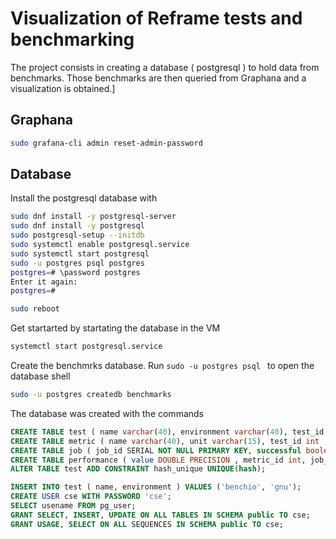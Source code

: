 
# Visualization of Reframe tests and benchmarking 

The project consists in creating a database ( postgresql ) to hold data from benchmarks. Those benchmarks are then queried from Graphana and a visualization is obtained.]

## Graphana

```bash
sudo grafana-cli admin reset-admin-password
```

## Database 

Install the postgresql database with 

```bash
sudo dnf install -y postgresql-server
sudo dnf install -y postgresql
sudo postgresql-setup --initdb
sudo systemctl enable postgresql.service
sudo systemctl start postgresql 
sudo -u postgres psql postgres
postgres=# \password postgres
Enter it again: 
postgres=# 

sudo reboot
```

Get startarted by startating the database in the VM

```bash
systemctl start postgresql.service
```

Create the benchmrks database. Run `sudo -u postgres psql ` to open the database shell

```bash
sudo -u postgres createdb benchmarks

```


The database was created with the commands 

```SQL
CREATE TABLE test ( name varchar(40), environment varchar(40), test_id SERIAL NOT NULL PRIMARY KEY , hash VARCHAR(20) );
CREATE TABLE metric ( name varchar(40), unit varchar(15), test_id int , CONSTRAINT testk FOREIGN KEY(test_id) REFERENCES test (test_id) ON DELETE CASCADE, metric_id SERIAL NOT NULL PRIMARY KEY );
CREATE TABLE job ( job_id SERIAL NOT NULL PRIMARY KEY, successful boolean, start_time TIMESTAMP WITH TIME ZONE, test_id int, CONSTRAINT testk FOREIGN KEY(test_id) REFERENCES test(test_id)   );
CREATE TABLE performance ( value DOUBLE PRECISION , metric_id int, job_id int, benchmark_id SERIAL NOT NULL PRIMARY KEY, CONSTRAINT metrick FOREIGN KEY(metric_id) REFERENCES metric, CONSTRAINT jobk FOREIGN KEY(job_id) REFERENCES job ON DELETE CASCADE  );
ALTER TABLE test ADD CONSTRAINT hash_unique UNIQUE(hash);

```

```SQL
INSERT INTO test ( name, environment ) VALUES ('benchio', 'gnu');
CREATE USER cse WITH PASSWORD 'cse';
SELECT usename FROM pg_user;
GRANT SELECT, INSERT, UPDATE ON ALL TABLES IN SCHEMA public TO cse;
GRANT USAGE, SELECT ON ALL SEQUENCES IN SCHEMA public TO cse;
```